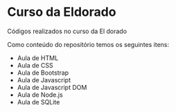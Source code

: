 # Curso da Eldorado
Códigos realizados no curso da El dorado

Como conteúdo do repositório temos os seguintes itens:

- Aula de HTML
- Aula de CSS
- Aula de Bootstrap
- Aula de Javascript
- Aula de Javascript DOM
- Aula de Node.js
- Aula de SQLite
